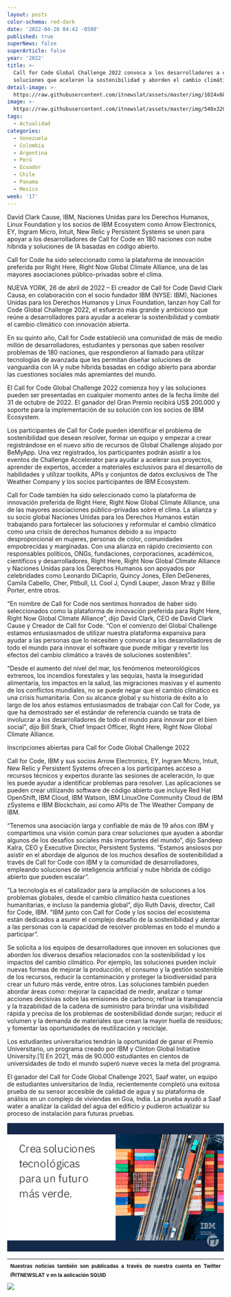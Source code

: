```yaml
---
layout: posts
color-schema: red-dark
date: '2022-04-28 04:42 -0500'
published: true
superNews: false
superArticle: false
year: '2022'
title: >-
  Call for Code Global Challenge 2022 convoca a los desarrolladores a crear
  soluciones que aceleren la sostenibilidad y aborden el cambio climático
detail-image: >-
  https://raw.githubusercontent.com/itnewslat/assets/master/img/1024x680/ibm-verde-g.jpg
image: >-
  https://raw.githubusercontent.com/itnewslat/assets/master/img/540x320/ibm-verde-p.jpg
tags:
  - Actualidad
categories:
  - Venezuela
  - Colombia
  - Argentina
  - Perú
  - Ecuador
  - Chile
  - Panama
  - Mexico
week: '17'
---
```

David Clark Cause, IBM, Naciones Unidas para los Derechos Humanos, Linux Foundation y los socios de IBM Ecosystem como Arrow Electronics, EY, Ingram Micro, Intuit, New Relic y Persistent Systems se unen para apoyar a los desarrolladores de Call for Code en 180 naciones con nube híbrida y soluciones de IA basadas en código abierto.
 
Call for Code ha sido seleccionado como la plataforma de innovación preferida por Right Here, Right Now Global Climate Alliance, una de las mayores asociaciones público-privadas sobre el clima.
 
NUEVA YORK, 26 de abril de 2022 – El creador de Call for Code David Clark Causa, en colaboración con el socio fundador IBM (NYSE: IBM), Naciones Unidas para los Derechos Humanos y Linux Foundation, lanzan hoy Call for Code Global Challenge 2022, el esfuerzo más grande y ambicioso que reúne a desarrolladores para ayudar a acelerar la sostenibilidad y combatir el cambio climático con innovación abierta.
 
En su quinto año, Call for Code estableció una comunidad de más de medio millón de desarrolladores, estudiantes y personas que saben resolver problemas de 180 naciones, que respondieron al llamado para utilizar tecnologías de avanzada que les permitan diseñar soluciones de vanguardia con IA y nube híbrida basadas en código abierto para abordar las cuestiones sociales más apremiantes del mundo.
 
El Call for Code Global Challenge 2022 comienza hoy y las soluciones pueden ser presentadas en cualquier momento antes de la fecha límite del 31 de octubre de 2022. El ganador del Gran Premio recibirá US$ 200.000 y soporte para la implementación de su solución con los socios de IBM Ecosystem.
 
Los participantes de Call for Code pueden identificar el problema de sostenibilidad que desean resolver, formar un equipo y empezar a crear registrándose en el nuevo sitio de recursos de Global Challenge alojado por BeMyApp. Una vez registrados, los participantes podrán asistir a los eventos de Challenge Accelerator para ayudar a acelerar sus proyectos, aprender de expertos, acceder a materiales exclusivos para el desarrollo de habilidades y utilizar toolkits, APIs y conjuntos de datos exclusivos de The Weather Company y los socios participantes de IBM Ecosystem.
 
Call for Code también ha sido seleccionado como la plataforma de innovación preferida de Right Here, Right Now Global Climate Alliance, una de las mayores asociaciones público-privadas sobre el clima. La alianza y su socio global Naciones Unidas para los Derechos Humanos están trabajando para fortalecer las soluciones y reformular el cambio climático como una crisis de derechos humanos debido a su impacto desproporcional en mujeres, personas de color, comunidades empobrecidas y marginadas. Con una alianza en rápido crecimiento con responsables políticos, ONGs, fundaciones, corporaciones, académicos, científicos y desarrolladores, Right Here, Right Now Global Climate Alliance y Naciones Unidas para los Derechos Humanos son apoyados por celebridades como Leonardo DiCaprio, Quincy Jones, Ellen DeGeneres, Camila Cabello, Cher, Pitbull, LL Cool J, Cyndi Lauper, Jason Mraz y Billie Porter, entre otros.
 
“En nombre de Call for Code nos sentimos honrados de haber sido seleccionados como la plataforma de innovación preferida para Right Here, Right Now Global Climate Alliance”, dijo David Clark, CEO de David Clark Cause y Creador de Call for Code. “Con el comienzo del Global Challenge estamos entusiasmados de utilizar nuestra plataforma expansiva para ayudar a las personas que lo necesiten y convocar a los desarrolladores de todo el mundo para innovar el software que puede mitigar y revertir los efectos del cambio climático a través de soluciones sostenibles”.
 
“Desde el aumento del nivel del mar, los fenómenos meteorológicos extremos, los incendios forestales y las sequías, hasta la inseguridad alimentaria, los impactos en la salud, las migraciones masivas y el aumento de los conflictos mundiales, no se puede negar que el cambio climático es una crisis humanitaria. Con su alcance global y su historia de éxito a lo largo de los años estamos entusiasmados de trabajar con Call for Code, ya que ha demostrado ser el estándar de referencia cuando se trata de involucrar a los desarrolladores de todo el mundo para innovar por el bien social”, dijo Bill Stark, Chief Impact Officer, Right Here, Right Now Global Climate Alliance.
 
Inscripciones abiertas para Call for Code Global Challenge 2022
 
Call for Code, IBM y sus socios Arrow Electronics, EY, Ingram Micro, Intuit, New Relic y Persistent Systems ofrecen a los participantes acceso a recursos técnicos y expertos durante las sesiones de aceleración, lo que les puede ayudar a identificar problemas para resolver. Las aplicaciones se pueden crear utilizando software de código abierto que incluye Red Hat OpenShift, IBM Cloud, IBM Watson, IBM LinuxOne Community Cloud de IBM zSystems e IBM Blockchain, así como APIs de The Weather Company de IBM.
 
“Tenemos una asociación larga y confiable de más de 19 años con IBM y compartimos una visión común para crear soluciones que ayuden a abordar algunos de los desafíos sociales más importantes del mundo”, dijo Sandeep Kalra, CEO y Executive Director, Persistent Systems. “Estamos ansiosos por asistir en el abordaje de algunos de los muchos desafíos de sostenibilidad a través de Call for Code con IBM y la comunidad de desarrolladores, empleando soluciones de inteligencia artificial y nube híbrida de código abierto que pueden escalar”.
 
“La tecnología es el catalizador para la ampliación de soluciones a los problemas globales, desde el cambio climático hasta cuestiones humanitarias, e incluso la pandemia global”, dijo Ruth Davis, director, Call for Code, IBM. “IBM junto con Call for Code y los socios del ecosistema están dedicados a asumir el complejo desafío de la sostenibilidad y alentar a las personas con la capacidad de resolver problemas en todo el mundo a participar”.
 
Se solicita a los equipos de desarrolladores que innoven en soluciones que aborden los diversos desafíos relacionados con la sostenibilidad y los impactos del cambio climático. Por ejemplo, las soluciones pueden incluir nuevas formas de mejorar la producción, el consumo y la gestión sostenible de los recursos, reducir la contaminación y proteger la biodiversidad para crear un futuro más verde, entre otros. Las soluciones también pueden abordar áreas como: mejorar la capacidad de medir, analizar o tomar acciones decisivas sobre las emisiones de carbono; refinar la transparencia y la trazabilidad de la cadena de suministro para brindar una visibilidad rápida y precisa de los problemas de sostenibilidad donde surjan; reducir el volumen y la demanda de materiales que crean la mayor huella de residuos; y fomentar las oportunidades de reutilización y reciclaje.
 
Los estudiantes universitarios tendrán la oportunidad de ganar el Premio Universitario, un programa creado por IBM y Clinton Global Initiative University.[1]  En 2021, más de 90.000 estudiantes en cientos de universidades de todo el mundo superó nueve veces la meta del programa.
 
El ganador del Call for Code Global Challenge 2021, Saaf water, un equipo de estudiantes universitarios de India, recientemente completó una exitosa prueba de su sensor accesible de calidad de agua y su plataforma de análisis en un complejo de viviendas en Goa, India. La prueba ayudó a Saaf water a analizar la calidad del agua del edificio y pudieron actualizar su proceso de instalación para futuras pruebas.

![](https://raw.githubusercontent.com/itnewslat/assets/master/img/540x320/ibm-verde-p.jpg)

<table style="height: 42px;" width="569">
<tbody>
<tr>
<td style="text-align: justify;"><sub><strong>Nuestras noticias también son publicadas a través de nuestra cuenta en Twitter <a href="https://twitter.com/itnewslat?lang=es">@ITNEWSLAT</a> y en la aplicación <a href="https://squidapp.co/en/">SQUID</a></strong></sub></td>
</tr>
</tbody>
</table>

<img src="https://tracker.metricool.com/c3po.jpg?hash=56f88a41e39ab42c063cc51676587a04"/>